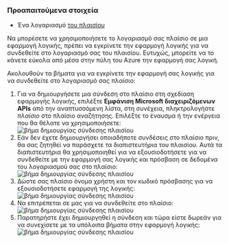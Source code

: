 ### <a name="prerequisites"></a>Προαπαιτούμενα στοιχεία

- Ένα λογαριασμό [του πλαισίου](http://box.com)  


Να μπορέσετε να χρησιμοποιήσετε το λογαριασμό σας πλαίσιο σε μια εφαρμογή λογικής, πρέπει να εγκρίνετε την εφαρμογή λογικής για να συνδεθείτε στο λογαριασμό σας του πλαισίου. Ευτυχώς, μπορείτε να το κάνετε εύκολα από μέσα στην πύλη του Azure την εφαρμογή σας λογική.  

Ακολουθούν τα βήματα για να εγκρίνετε την εφαρμογή σας λογικής για να συνδεθείτε στο λογαριασμό σας πλαίσιο:  
1. Για να δημιουργήσετε μια σύνδεση στο πλαίσιο στη σχεδίαση εφαρμογής λογικής, επιλέξτε **Εμφάνιση Microsoft διαχειριζόμενων APIs** από την αναπτυσσόμενη λίστα, στη συνέχεια, πληκτρολογήστε *πλαίσιο* στο πλαίσιο αναζήτησης. Επιλέξτε το έναυσμα ή την ενέργεια που θα θέλατε να χρησιμοποιήσετε:  
![βήμα δημιουργίας σύνδεσης πλαισίου](./media/connectors-create-api-box/box-1.png)  
2. Εάν δεν έχετε δημιουργήσει οποιαδήποτε συνδέσεις στο πλαίσιο πριν, θα σας ζητηθεί να παράσχετε τα διαπιστευτήρια του πλαισίου. Αυτά τα διαπιστευτήρια θα χρησιμοποιηθεί για να εξουσιοδοτήσετε για να συνδεθείτε με την εφαρμογή σας λογικής και πρόσβαση σε δεδομένα του λογαριασμού σας στο πλαίσιο:  
![βήμα δημιουργίας σύνδεσης πλαισίου](./media/connectors-create-api-box/box-2.png)  
3. Δώστε σας πλαίσιο όνομα χρήστη και τον κωδικό πρόσβασης για να εξουσιοδοτήσετε εφαρμογή της λογικής:  
 ![βήμα δημιουργίας σύνδεσης πλαισίου](./media/connectors-create-api-box/box-3.png)  
4. Να επιτρέπεται σε μας για να συνδεθείτε στο πλαίσιο:  
![βήμα δημιουργίας σύνδεσης πλαισίου](./media/connectors-create-api-box/box-4.png)  
5. Παρατηρήστε έχει δημιουργηθεί η σύνδεση και τώρα είστε δωρεάν για να συνεχίσετε με τα υπόλοιπα βήματα στην εφαρμογή λογικής:  
![βήμα δημιουργίας σύνδεσης πλαισίου](./media/connectors-create-api-box/box-5.png)  

